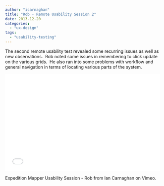 ```yaml
---
author: "icarnaghan"
title: "Rob - Remote Usability Session 2"
date: 2013-12-20
categories: 
  - "ux-design"
tags: 
  - "usability-testing"
---
```


The second remote usability test revealed some recurring issues as well as new observations.  Rob noted some issues in remembering to click update on the various grids.  He also ran into some problems with workflow and general navigation in terms of locating various parts of the system.

<!--more-->

<iframe src="//player.vimeo.com/video/83924727" width="500" height="315" frameborder="0" allowfullscreen="allowfullscreen"></iframe>

Expedition Mapper Usability Session - Rob from Ian Carnaghan on Vimeo.

